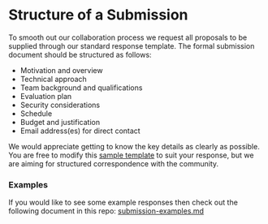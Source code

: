 # Structure of a Submission

To smooth out our collaboration process we request all proposals to be supplied through 
our standard response template. The formal submission document should be structured as follows:

 * Motivation and overview
 * Technical approach
 * Team background and qualifications
 * Evaluation plan
 * Security considerations
 * Schedule
 * Budget and justification
 * Email address(es) for direct contact

We would appreciate getting to know the key details as clearly as possible. You are free to modify 
this [sample template]() to suit your response, but we are aiming for structured correspondence with 
the community.


### Examples

If you would like to see some example responses then check out the following document in this repo: 
[submission-examples.md]()
